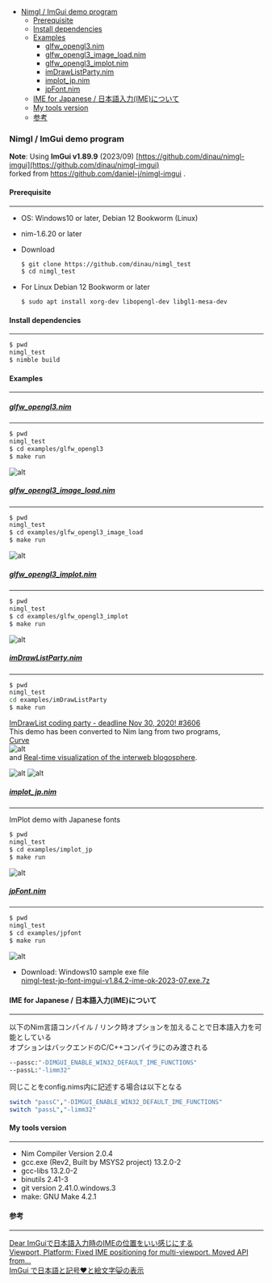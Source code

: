 <!-- START doctoc generated TOC please keep comment here to allow auto update -->
<!-- DON'T EDIT THIS SECTION, INSTEAD RE-RUN doctoc TO UPDATE -->

- [Nimgl / ImGui demo program](#nimgl--imgui-demo-program)
  - [Prerequisite](#prerequisite)
  - [Install dependencies](#install-dependencies)
  - [Examples](#examples)
    - [glfw_opengl3.nim](#glfw_opengl3nim)
    - [glfw_opengl3_image_load.nim](#glfw_opengl3_image_loadnim)
    - [glfw_opengl3_implot.nim](#glfw_opengl3_implotnim)
    - [imDrawListParty.nim](#imdrawlistpartynim)
    - [implot_jp.nim](#implot_jpnim)
    - [jpFont.nim](#jpfontnim)
  - [IME for Japanese / 日本語入力(IME)について](#ime-for-japanese--%E6%97%A5%E6%9C%AC%E8%AA%9E%E5%85%A5%E5%8A%9Bime%E3%81%AB%E3%81%A4%E3%81%84%E3%81%A6)
  - [My tools version](#my-tools-version)
  - [参考](#%E5%8F%82%E8%80%83)

<!-- END doctoc generated TOC please keep comment here to allow auto update -->

### Nimgl / ImGui demo program

**Note**: Using  **ImGui v1.89.9** (2023/09) [https://github.com/dinau/nimgl-imgui](https://github.com/dinau/nimgl-imgui)  
forked from https://github.com/daniel-j/nimgl-imgui .

#### Prerequisite

---

- OS: Windows10 or later, Debian 12 Bookworm (Linux)
- nim-1.6.20 or later
- Download 

   ```sh
   $ git clone https://github.com/dinau/nimgl_test
   $ cd nimgl_test
   ```

- For Linux Debian 12 Bookworm or later

   ```sh
   $ sudo apt install xorg-dev libopengl-dev libgl1-mesa-dev
   ```


#### Install dependencies

---

   ```sh
   $ pwd
   nimgl_test
   $ nimble build
   ```

#### Examples

---

#####  [glfw_opengl3.nim](examples/glfw_opengl3/glfw_opengl3.nim)

---

   ```sh
   $ pwd 
   nimgl_test
   $ cd examples/glfw_opengl3
   $ make run
   ```

![alt](img/glfw_opengl3.png)


#####  [glfw_opengl3_image_load.nim](examples/glfw_opengl3_image_load/glfw_opengl3_image_load.nim)

---

   ```sh
   $ pwd 
   nimgl_test
   $ cd examples/glfw_opengl3_image_load
   $ make run
   ```

![alt](img/glfw_opengl3_image_load.png)

#####  [glfw_opengl3_implot.nim](examples/glfw_opengl3_implot/glfw_opengl3_implot.nim)

---

   ```sh
   $ pwd 
   nimgl_test
   $ cd examples/glfw_opengl3_implot
   $ make run
   ```

![alt](img/glfw_opengl3_implot.png)

##### [imDrawListParty.nim](examples/imDrawListParty/imDrawListParty.nim)

---

```sh
$ pwd 
nimgl_test
cd examples/imDrawListParty
$ make run
```

[ImDrawList coding party - deadline Nov 30, 2020! #3606](https://github.com/ocornut/imgui/issues/3606)  
This demo has been converted to Nim lang from two programs,  
[Curve](https://github.com/ocornut/imgui/issues/3606#issuecomment-730648517)  
![alt](https://user-images.githubusercontent.com/8225057/99726102-5b5a6f80-2ab6-11eb-8785-8a7de588dd6e.gif)  
and [Real-time visualization of the interweb blogosphere](https://github.com/ocornut/imgui/issues/3606#issuecomment-730704909).  

![alt](https://user-images.githubusercontent.com/35172202/99803095-e2a4f300-2b49-11eb-8979-0bd475c1cfee.gif)
![alt](img/nimgl-imgui-coding-party-2023-08.png)  


##### [implot_jp.nim](examples/implot_jp/implot_jp.nim)

---

ImPlot demo with Japanese fonts

   ```sh
   $ pwd 
   nimgl_test
   $ cd examples/implot_jp
   $ make run
   ```

   ![alt](img/nimgl-implot-demo-jp-font-2023-10.png)  

##### [jpFont.nim](examples/jpFont/jpFont.nim)

---

```sh
$ pwd 
nimgl_test
$ cd examples/jpfont
$ make run
```

![alt](img/nimgl-screen-shot-jp-font-2023-07.png)

- Download: Windows10 sample exe file  
[nimgl-test-jp-font-imgui-v1.84.2-ime-ok-2023-07.exe.7z](https://bitbucket.org/dinau/storage/downloads/nimgl-test-jp-font-imgui-v1.84.2-ime-ok-2023-07.exe.7z) 

#### IME for Japanese / 日本語入力(IME)について

---

以下のNim言語コンパイル / リンク時オプションを加えることで日本語入力を可能としている  
オプションはバックエンドのC/C++コンパイラにのみ渡される

```sh
--passc:"-DIMGUI_ENABLE_WIN32_DEFAULT_IME_FUNCTIONS"
--passL:"-limm32"
```

同じことをconfig.nims内に記述する場合は以下となる

```nim
switch "passC","-DIMGUI_ENABLE_WIN32_DEFAULT_IME_FUNCTIONS"
switch "passL","-limm32"
```

#### My tools version

---

- Nim Compiler Version 2.0.4 
- gcc.exe (Rev2, Built by MSYS2 project) 13.2.0-2
- gcc-libs 13.2.0-2
- binutils 2.41-3 
- git version 2.41.0.windows.3
- make: GNU Make 4.2.1

#### 参考

---

[Dear ImGuiで日本語入力時のIMEの位置をいい感じにする](https://qiita.com/babiron_i/items/759d80965b497384bc0e)  
[Viewport, Platform: Fixed IME positioning for multi-viewport. Moved API from...](http://dalab.se.sjtu.edu.cn/gitlab/xiaoyuwei/imgui/-/commit/cb78e62df93732b64afcc9d4cd02e378730b32af)  
[ImGui で日本語と記号♥と絵文字😺の表示](https://zenn.dev/tenka/articles/display_japanese_symbols_and_emoji_with_imgui)  

